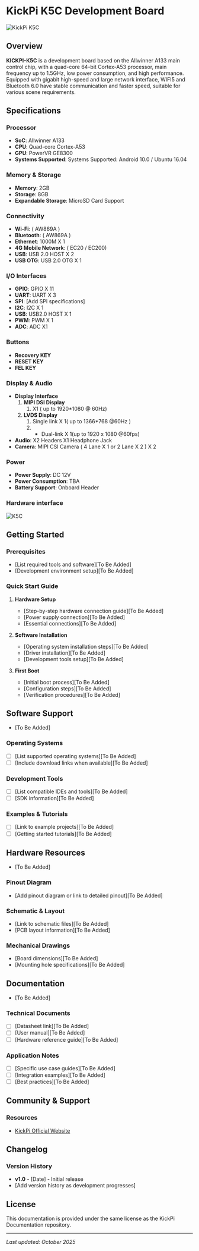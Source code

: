 # KickPi K5C Development Board

![KickPi K5C](images/K5C.png)

## Overview

**KICKPI-K5C** is a development board based on the Allwinner A133 main control chip, with a quad-core 64-bit Cortex-A53 processor, main frequency up to 1.5GHz, low power consumption, and high performance. Equipped with gigabit high-speed and large network interface, WIFI5 and Bluetooth 6.0 have stable communication and faster speed, suitable for various scene requirements.

## Specifications

### Processor
- **SoC**: Allwinner A133
- **CPU**: Quad-core Cortex-A53
- **GPU**: PowerVR GE8300
- **Systems Supported**: Systems Supported: Android 10.0 / Ubuntu 16.04

### Memory & Storage
- **Memory**: 2GB
- **Storage**: 8GB
- **Expandable Storage**: MicroSD Card Support

### Connectivity
- **Wi-Fi**: ( AW869A )
- **Bluetooth**: ( AW869A )
- **Ethernet**: 1000M X 1
- **4G Mobile Network**: ( EC20 / EC200)
- **USB**: USB 2.0 HOST X 2
- **USB OTG**: USB 2.0 OTG X 1

### I/O Interfaces
- **GPIO**: GPIO X 11
- **UART**: UART X 3
- **SPI**: [Add SPI specifications]
- **I2C**: I2C X 1
- **USB**: USB2.0 HOST X 1
- **PWM**: PWM X 1
- **ADC**: ADC X1

### Buttons
- **Recovery KEY**
- **RESET KEY**
- **FEL KEY**

### Display & Audio
- **Display Interface**
    1. **MIPI DSI Display**
        1. X1 ( up to 1920*1080 @ 60Hz)
    2. **LVDS Display**
        1. Single link X 1( up to 1366*768 @60Hz )
        2. * Dual-link X 1(up to 1920 x 1080 @60fps)
- **Audio**: X2 Headers X1 Headphone Jack
- **Camera**: MIPI CSI Camera ( 4 Lane X 1 or 2 Lane X 2 ) X 2

### Power
- **Power Supply**: DC 12V
- **Power Consumption**: TBA
- **Battery Support**: Onboard Header

### Hardware interface
![K5C](images/Hardware%20interface.png)

## Getting Started

### Prerequisites
- [List required tools and software][To Be Added]
- [Development environment setup][To Be Added]

### Quick Start Guide

1. **Hardware Setup**
   - [Step-by-step hardware connection guide][To Be Added]
   - [Power supply connection][To Be Added]
   - [Essential connections][To Be Added]

2. **Software Installation**
   - [Operating system installation steps][To Be Added]
   - [Driver installation][To Be Added]
   - [Development tools setup][To Be Added]

3. **First Boot**
   - [Initial boot process][To Be Added]
   - [Configuration steps][To Be Added]
   - [Verification procedures][To Be Added]

## Software Support
- [To Be Added]

### Operating Systems
- [ ] [List supported operating systems][To Be Added]
- [ ] [Include download links when available][To Be Added]

### Development Tools
- [ ] [List compatible IDEs and tools][To Be Added]
- [ ] [SDK information][To Be Added]

### Examples & Tutorials
- [ ] [Link to example projects][To Be Added]
- [ ] [Getting started tutorials][To Be Added]

## Hardware Resources
- [To Be Added]

### Pinout Diagram
- [Add pinout diagram or link to detailed pinout][To Be Added]

### Schematic & Layout
- [Link to schematic files][To Be Added]
- [PCB layout information][To Be Added]

### Mechanical Drawings
- [Board dimensions][To Be Added]
- [Mounting hole specifications][To Be Added]

## Documentation
- [To Be Added]

### Technical Documents
- [ ] [Datasheet link][To Be Added]
- [ ] [User manual][To Be Added]
- [ ] [Hardware reference guide][To Be Added]

### Application Notes
- [ ] [Specific use case guides][To Be Added]
- [ ] [Integration examples][To Be Added]
- [ ] [Best practices][To Be Added]

## Community & Support

### Resources
- [KickPi Official Website](https://www.kickpi.com/product/k5c/)

## Changelog

### Version History
- **v1.0** - [Date] - Initial release
- [Add version history as development progresses]

## License

This documentation is provided under the same license as the KickPi Documentation repository.

---

*Last updated: October 2025*